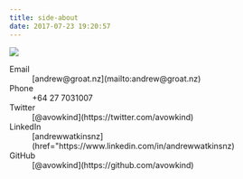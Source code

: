 ```yaml
---
title: side-about
date: 2017-07-23 19:20:57
---
```

![](/images/andrew-watkins-thumb.jpg)
<dl>
<dt>Email</dt><dd>[andrew@groat.nz](mailto:andrew@groat.nz)</dd>
<dt>Phone</dt><dd>+64 27 7031007</dd>
<dt>Twitter</dt><dd>[@avowkind](https://twitter.com/avowkind)</dd>
<dt>LinkedIn</dt><dd>[andrewwatkinsnz](href="https://www.linkedin.com/in/andrewwatkinsnz)</dd>
<dt>GitHub</dt><dd>[@avowkind](https://github.com/avowkind)</dd>
</dl>

